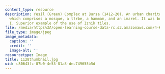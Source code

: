 ```yaml
---
content_type: resource
description: Yesil (Green) Complex at Bursa (1412-20). An urban charitable complex
  which comprises a mosque, a t?rbe, a hammam, and an imaret. It was built by Mehmet
  I. Superior example of the use of Iznik tiles.
file: /media/https%3A/open-learning-course-data-rc.s3.amazonaws.com/4-614-religious-architecture-and-islamic-cultures-fall-2002/c80643fc07b04e5381a3dec749655b5d_1128thumbnail.jpg
file_type: image/jpeg
image_metadata:
  caption: ''
  credit: ''
  image-alt: ''
resourcetype: Image
title: 1128thumbnail.jpg
uid: c80643fc-07b0-4e53-81a3-dec749655b5d
---
```

